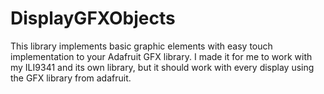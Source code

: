 # DisplayGFXObjects

This library implements basic graphic elements with easy touch implementation to your Adafruit GFX library.
I made it for me to work with my ILI9341 and its own library, but it should work with every display using the GFX library from adafruit.

